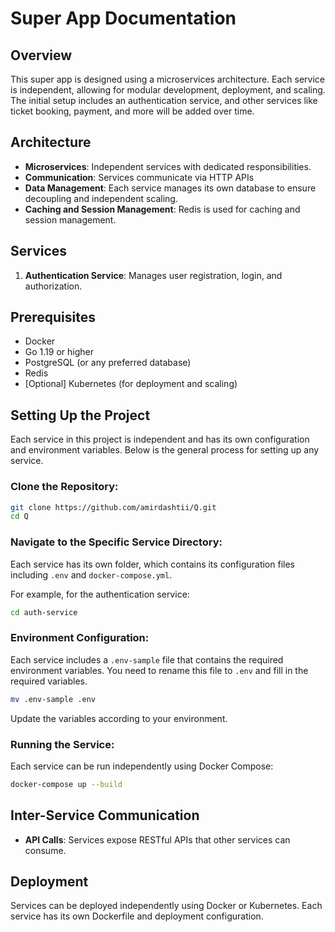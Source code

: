 # Super App Documentation

## Overview

This super app is designed using a microservices architecture. Each service is independent, allowing for modular development, deployment, and scaling. The initial setup includes an authentication service, and other services like ticket booking, payment, and more will be added over time.

## Architecture

- **Microservices**: Independent services with dedicated responsibilities.
- **Communication**: Services communicate via HTTP APIs 
- **Data Management**: Each service manages its own database to ensure decoupling and independent scaling.
- **Caching and Session Management**: Redis is used for caching and session management.

## Services

1. **Authentication Service**: Manages user registration, login, and authorization.

## Prerequisites

- Docker
- Go 1.19 or higher
- PostgreSQL (or any preferred database)
- Redis
- [Optional] Kubernetes (for deployment and scaling)


## Setting Up the Project

Each service in this project is independent and has its own configuration and environment variables. Below is the general process for setting up any service.

### Clone the Repository:
   ```bash
   git clone https://github.com/amirdashtii/Q.git
   cd Q
   ```

### Navigate to the Specific Service Directory:
Each service has its own folder, which contains its configuration files including `.env` and `docker-compose.yml`.

For example, for the authentication service:
```bash
cd auth-service
```

### Environment Configuration:
Each service includes a `.env-sample` file that contains the required environment variables. You need to rename this file to `.env` and fill in the required variables.

```bash
mv .env-sample .env
```

Update the variables according to your environment.

### Running the Service:
Each service can be run independently using Docker Compose:

```bash
docker-compose up --build
```

## Inter-Service Communication
- **API Calls**: Services expose RESTful APIs that other services can consume.

## Deployment
Services can be deployed independently using Docker or Kubernetes. Each service has its own Dockerfile and deployment configuration.
